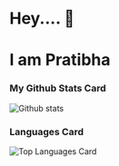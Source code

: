 # Hey.... 👋
# I am Pratibha

<!--
**PratibhaHalyal/PratibhaHalyal** is a ✨ _special_ ✨ repository because its `README.md` (this file) appears on your GitHub profile.

Here are some ideas to get you started:

- 🔭 I’m currently working on ...
- 🌱 I’m currently learning ...
- 👯 I’m looking to collaborate on ...
- 🤔 I’m looking for help with ...
- 💬 Ask me about ...
- 📫 How to reach me: ...
- 😄 Pronouns: ...
- ⚡ Fun fact: ...
-->

### My Github Stats Card
![Github stats](https://github-readme-stats.vercel.app/api?username=PratibhaHalyal&theme=highcontrast&show_icons=true&count_private=true)

### Languages Card
![Top Languages Card](https://github-readme-stats.vercel.app/api/top-langs/?username=PratibhaHalyal)

<!--[![PratibhaHalyal](https://github-readme-stats.vercel.app/api/pin/?username=PratibhaHalyal&repo=PratibhaHalyal)](https://github.com/PratibhaHalyal/PratibhaHalyal)
[![PratibhaHalyal](https://github-readme-stats.vercel.app/api/pin/?username=PratibhaHalyal&repo=PratibhaHalyal&show_owner=true)](https://github.com/PratibhaHalyal/PratibhaHalyal)-->
